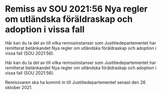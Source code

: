 # Remiss av SOU 2021:56 Nya regler om utländska föräldraskap och adoption i vissa fall

Här kan du ta del av till vilka remissinstanser som Justitiedepartementet har remitterat betänkandet Nya regler om utländska föräldraskap och adoption i vissa fall (SOU 2021:56).

Här kan du ta del av till vilka remissinstanser som Justitiedepartementet har remitterat betänkandet Nya regler om utländska föräldraskap och adoption i vissa fall (SOU 2021:56).

Remissvaren ska ha kommit in till Justitiedepartementet senast den 26 oktober 2021.
